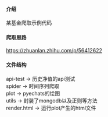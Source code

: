 

#### 介绍
某基金爬取示例代码

#### 爬取思路
https://zhuanlan.zhihu.com/p/56412622

#### 文件结构
api-test -> 历史净值的api测试  
spider -> 时间序列爬取  
plot -> pyechats的绘图  
utils -> 封装了mongodb以及正则等方法  
render.html -> 运行plot产生的html文件  

